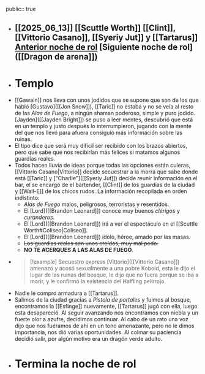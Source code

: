 public:: true

- [[2025_06_13]]
  [[Scuttle Worth]]
  [[Clint]], [[Vittorio Casano]], [[Syeriy Jut]] y [[Tartarus]]
  [Anterior noche de rol]([["Gawain"]])
  [Siguiente noche de rol]([[Dragon de arena]])
  ---
- # Templo
- [[Gawain]] nos lleva con unos jodidos que se supone que son de los que habló [Gustavo]([[Jon Snow]]), [[Taric]] no estaba y no se veía al resto de las *Alas de Fuego*, a ningún shaman poderoso, simple y puro jodido. [Jayden]([[Jayden Bright]]) se puso a leer mentes, descubrió que está en un templo y justo después lo interrumpieron, jugando con la mente del que nos llevó para afuera consiguió más información sobre las ruinas.
- El tipo dice que será muy difícil ser recibido con los brazos abiertos, pero que sabe que nos recibirían más felices si matamos algunos guardias reales.
- Todos hacen lluvia de ideas porque todas las opciones están culeras, [[Vittorio Casano|Vittorio]] decide secuestrar a la morra que sabe donde está [[Taric]] y ["Charlie"]([[Syeriy Jut]]) decide reunir información en el bar, el se encargó de el bartender, [[Clint]] de los guardias de la ciudad y [[Wall-E]] de los chicos rudos. La información recopilada en orden indistinto:
	- *Alas de Fuego* malos, peligrosos, terroristas y resentidos.
	- El [Lord]([[Brandon Leonard]]) conoce muy buenos *clérigos* y *curanderos*.
	- El [Lord]([[Brandon Leonard]]) irá a ver el espectáculo en el [[Scuttle Worth#Coliseo|Coliseo]].
	- El [Lord]([[Brandon Leonard]]) ídolo, héroe, amado por las masas.
	- ~~Los guardias reales son unos creídos, muy mal pedo.~~
	- **NO TE ACERQUES A LAS ALAS DE FUEGO**.
- > [!example] Secuestro express
  > [Vittorio]([[Vittorio Casano]]) amenazó y acosó sexualmente a una pobre Kobold, esta le dijo el lugar de las ruinas del bosque, le dijo que no fuera porque se iba a morir, y le confirmó la existencia del Halfling pelirrojo.
- Nadie le compro armadura a [[Tartarus]].
- Salimos de la ciudad gracias a *Pistola de portales* y fuimos al bosque, encontramos la [[Esfinge]] nuevamente, [[Tartarus]] jugó con ella, luego esta desapareció. Al seguir avanzando nos encontramos con niebla y un fuerte olor a azufre, decidimos continuar. Al cabo de un rato una voz dijo que nos fuéramos de ahí en un tono amenazante, pero no le dimos importancia, nos dió varias oportunidades. Al colmar su paciencia decidió salir, por algún motivo era un dragón verde adulto.
- # Termina la noche de rol